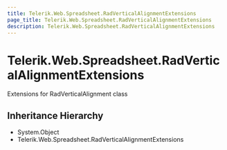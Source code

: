 ```yaml
---
title: Telerik.Web.Spreadsheet.RadVerticalAlignmentExtensions
page_title: Telerik.Web.Spreadsheet.RadVerticalAlignmentExtensions
description: Telerik.Web.Spreadsheet.RadVerticalAlignmentExtensions
---
```


# Telerik.Web.Spreadsheet.RadVerticalAlignmentExtensions

Extensions for RadVerticalAlignment class

## Inheritance Hierarchy

* System.Object
* Telerik.Web.Spreadsheet.RadVerticalAlignmentExtensions

